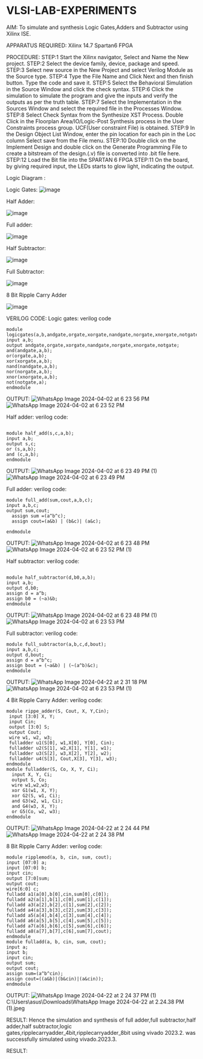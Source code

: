 # VLSI-LAB-EXPERIMENTS
AIM: To simulate and synthesis Logic Gates,Adders and Subtractor using Xilinx ISE.

APPARATUS REQUIRED: Xilinx 14.7 Spartan6 FPGA

PROCEDURE: STEP:1 Start the Xilinx navigator, Select and Name the New project. STEP:2 Select the device family, device, package and speed. STEP:3 Select new source in the New Project and select Verilog Module as the Source type. STEP:4 Type the File Name and Click Next and then finish button. Type the code and save it. STEP:5 Select the Behavioral Simulation in the Source Window and click the check syntax. STEP:6 Click the simulation to simulate the program and give the inputs and verify the outputs as per the truth table. STEP:7 Select the Implementation in the Sources Window and select the required file in the Processes Window. STEP:8 Select Check Syntax from the Synthesize XST Process. Double Click in the Floorplan Area/IO/Logic-Post Synthesis process in the User Constraints process group. UCF(User constraint File) is obtained. STEP:9 In the Design Object List Window, enter the pin location for each pin in the Loc column Select save from the File menu. STEP:10 Double click on the Implement Design and double click on the Generate Programming File to create a bitstream of the design.(.v) file is converted into .bit file here. STEP:12 Load the Bit file into the SPARTAN 6 FPGA STEP:11 On the board, by giving required input, the LEDs starts to glow light, indicating the output.

Logic Diagram :

Logic Gates:
![image](https://github.com/navaneethans/VLSI-LAB-EXPERIMENTS/assets/6987778/ee17970c-3ac9-4603-881b-88e2825f41a4)


Half Adder:

![image](https://github.com/navaneethans/VLSI-LAB-EXPERIMENTS/assets/6987778/0e1ecb96-0c25-4556-832b-aeeedfdfe7b9)


Full adder:

![image](https://github.com/navaneethans/VLSI-LAB-EXPERIMENTS/assets/6987778/9bb3964c-438f-469d-a3de-c1cca6f323fb)


Half Subtractor:

![image](https://github.com/navaneethans/VLSI-LAB-EXPERIMENTS/assets/6987778/731470b7-eb4e-49f8-8bb7-2994052a7184)



Full Subtractor:

![image](https://github.com/navaneethans/VLSI-LAB-EXPERIMENTS/assets/6987778/d66f874b-c1f2-44b3-a035-7149b56430c1)



8 Bit Ripple Carry Adder

![image](https://github.com/navaneethans/VLSI-LAB-EXPERIMENTS/assets/6987778/7385a408-40a5-4203-8050-b72818622d79)



VERILOG CODE:
Logic gates:
verilog code
~~~
module logicgates(a,b,andgate,orgate,xorgate,nandgate,norgate,xnorgate,notgate);
input a,b;
output andgate,orgate,xorgate,nandgate,norgate,xnorgate,notgate;
and(andgate,a,b);
or(orgate,a,b);
xor(xorgate,a,b);
nand(nandgate,a,b);  
nor(norgate,a,b);
xnor(xnorgate,a,b);
not(notgate,a);
endmodule
~~~

OUTPUT:
![WhatsApp Image 2024-04-02 at 6 23 56 PM](https://github.com/Kirthana-2004/VLSI-LAB-EXP-1/assets/144320880/2e72f13a-5668-4b72-9256-c60baa3df009)
![WhatsApp Image 2024-04-02 at 6 23 52 PM](https://github.com/Kirthana-2004/VLSI-LAB-EXP-1/assets/144320880/963e0fae-826c-4ee6-93aa-6f6dbdd97ba1)


Half adder:
verilog code:
~~~

module half_add(s,c,a,b);
input a,b;
output s,c;
or (s,a,b);
and (c,a,b);
endmodule
~~~
OUTPUT:
![WhatsApp Image 2024-04-02 at 6 23 49 PM (1)](https://github.com/Kirthana-2004/VLSI-LAB-EXP-1/assets/144320880/91c95f40-4006-49ef-92ca-6229fdde7afe)
![WhatsApp Image 2024-04-02 at 6 23 49 PM](https://github.com/Kirthana-2004/VLSI-LAB-EXP-1/assets/144320880/b9553a07-05af-42fd-ad87-e962b4702c28)


Full adder:
verilog code:
~~~
module full_add(sum,cout,a,b,c);
input a,b,c;
output sum,cout;
  assign sum =(a^b^c);
  assign cout=(a&b) | (b&c)| (a&c);

endmodule
~~~

OUTPUT:
![WhatsApp Image 2024-04-02 at 6 23 48 PM](https://github.com/Kirthana-2004/VLSI-LAB-EXP-1/assets/144320880/182f8bb1-2291-4859-9fbe-3e0969884f97)
![WhatsApp Image 2024-04-02 at 6 23 52 PM (1)](https://github.com/Kirthana-2004/VLSI-LAB-EXP-1/assets/144320880/777c4867-914c-4ddc-9ae2-8fc0ddd3bc0c)

Half subtractor:
verilog code:
~~~

module half_subtractor(d,b0,a,b);
input a,b;
output d,b0;
assign d = a^b;
assign b0 = (~a)&b;
endmodule
~~~

OUTPUT:
![WhatsApp Image 2024-04-02 at 6 23 48 PM (1)](https://github.com/Kirthana-2004/VLSI-LAB-EXP-1/assets/144320880/0f992b52-92dd-4626-9e01-a50d12e6f778)
![WhatsApp Image 2024-04-02 at 6 23 53 PM](https://github.com/Kirthana-2004/VLSI-LAB-EXP-1/assets/144320880/062966a5-d357-4b78-bf28-1308f37322cd)

Full subtractor:
verilog code:
~~~
module full_subtractor(a,b,c,d,bout);
input a,b,c;
output d,bout;
assign d = a^b^c;
assign bout = (~a&b) | (~(a^b)&c);
endmodule
~~~

OUTPUT:
![WhatsApp Image 2024-04-22 at 2 31 18 PM](https://github.com/Kirthana-2004/VLSI-LAB-EXP-1/assets/144320880/e65684f5-b464-4ba9-ba16-6015b3620a1c)
![WhatsApp Image 2024-04-02 at 6 23 53 PM (1)](https://github.com/Kirthana-2004/VLSI-LAB-EXP-1/assets/144320880/d799e4b7-6f10-4b1a-bb0d-d6119ea85f28)


4 Bit Ripple Carry Adder:
verilog code:
~~~
module rippe_adder(S, Cout, X, Y,Cin);
 input [3:0] X, Y;
 input Cin;
 output [3:0] S;
 output Cout;
 wire w1, w2, w3;
 fulladder u1(S[0], w1,X[0], Y[0], Cin);
 fulladder u2(S[1], w2,X[1], Y[1], w1);
 fulladder u3(S[2], w3,X[2], Y[2], w2);
 fulladder u4(S[3], Cout,X[3], Y[3], w3);
endmodule
module fulladder(S, Co, X, Y, Ci);
  input X, Y, Ci;
  output S, Co;
  wire w1,w2,w3;
  xor G1(w1, X, Y);
  xor G2(S, w1, Ci);
  and G3(w2, w1, Ci);
  and G4(w3, X, Y);
  or G5(Co, w2, w3);
endmodule
~~~

OUTPUT:
![WhatsApp Image 2024-04-22 at 2 24 44 PM](https://github.com/Kirthana-2004/VLSI-LAB-EXP-1/assets/144320880/e54ef17e-86e0-41ab-991d-e6211ad9c5a1)
![WhatsApp Image 2024-04-22 at 2 24 38 PM](https://github.com/Kirthana-2004/VLSI-LAB-EXP-1/assets/144320880/9d4125ba-6e1f-42e5-9888-bf79bff0e44e)


8 Bit Ripple Carry Adder:
verilog code:
~~~
module ripplemod(a, b, cin, sum, cout);
input [07:0] a;
input [07:0] b;
input cin;
output [7:0]sum;
output cout;
wire[6:0] c;
fulladd a1(a[0],b[0],cin,sum[0],c[0]);
fulladd a2(a[1],b[1],c[0],sum[1],c[1]);
fulladd a3(a[2],b[2],c[1],sum[2],c[2]);
fulladd a4(a[3],b[3],c[2],sum[3],c[3]);
fulladd a5(a[4],b[4],c[3],sum[4],c[4]);
fulladd a6(a[5],b[5],c[4],sum[5],c[5]);
fulladd a7(a[6],b[6],c[5],sum[6],c[6]);
fulladd a8(a[7],b[7],c[6],sum[7],cout);
endmodule
module fulladd(a, b, cin, sum, cout);
input a;
input b;
input cin;
output sum;
output cout;
assign sum=(a^b^cin);
assign cout=((a&b)|(b&cin)|(a&cin));
endmodule
~~~

OUTPUT:
![WhatsApp Image 2024-04-22 at 2 24 37 PM (1)](https://github.com/Kirthana-2004/VLSI-LAB-EXP-1/assets/144320880/ff3873d7-ae9c-4829-af92-a11e5215fc56)
C:\Users\asus\Downloads\WhatsApp Image 2024-04-22 at 2.24.38 PM (1).jpeg


RESULT:
Hence the simulation and synthesis of full adder,full subtractor,half adder,half subtractor,logic gates,ripplecarryadder_4bit,ripplecarryadder_8bit using vivado 2023.2. was successfully simulated using vivado.2023.3.








RESULT:

